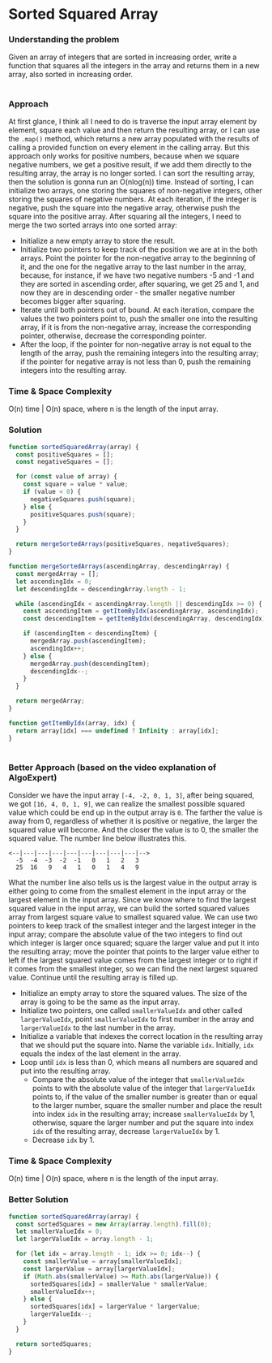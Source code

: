 # Sorted Squared Array

### Understanding the problem

Given an array of integers that are sorted in increasing order, write a function that squares all the integers in the array and returns them in a new array, also sorted in increasing order.

#

### Approach

At first glance, I think all I need to do is traverse the input array element by element, square each value and then return the resulting array, or I can use the `.map()` method, which returns a new array populated with the results of calling a provided function on every element in the calling array. But this approach only works for positive numbers, because when we square negative numbers, we get a positive result, if we add them directly to the resulting array, the array is no longer sorted. I can sort the resulting array, then the solution is gonna run an O(nlog(n)) time. Instead of sorting, I can initialize two arrays, one storing the squares of non-negative integers, other storing the squares of negative numbers. At each iteration, if the integer is negative, push the square into the negative array, otherwise push the square into the positive array. After squaring all the integers, I need to merge the two sorted arrays into one sorted array:

- Initialize a new empty array to store the result.
- Initialize two pointers to keep track of the position we are at in the both arrays. Point the pointer for the non-negative array to the beginning of it, and the one for the negative array to the last number in the array, because, for instance, if we have two negative numbers -5 and -1 and they are sorted in ascending order, after squaring, we get 25 and 1, and now they are in descending order - the smaller negative number becomes bigger after squaring.
- Iterate until both pointers out of bound. At each iteration, compare the values the two pointers point to, push the smaller one into the resulting array, if it is from the non-negative array, increase the corresponding pointer, otherwise, decrease the corresponding pointer.
- After the loop, if the pointer for non-negative array is not equal to the length of the array, push the remaining integers into the resulting array; if the pointer for negative array is not less than 0, push the remaining integers into the resulting array.

### Time & Space Complexity

O(n) time | O(n) space, where n is the length of the input array.

### Solution

```js
function sortedSquaredArray(array) {
  const positiveSquares = [];
  const negativeSquares = [];

  for (const value of array) {
    const square = value * value;
    if (value < 0) {
      negativeSquares.push(square);
    } else {
      positiveSquares.push(square);
    }
  }

  return mergeSortedArrays(positiveSquares, negativeSquares);
}

function mergeSortedArrays(ascendingArray, descendingArray) {
  const mergedArray = [];
  let ascendingIdx = 0;
  let descendingIdx = descendingArray.length - 1;

  while (ascendingIdx < ascendingArray.length || descendingIdx >= 0) {
    const ascendingItem = getItemByIdx(ascendingArray, ascendingIdx);
    const descendingItem = getItemByIdx(descendingArray, descendingIdx);

    if (ascendingItem < descendingItem) {
      mergedArray.push(ascendingItem);
      ascendingIdx++;
    } else {
      mergedArray.push(descendingItem);
      descendingIdx--;
    }
  }

  return mergedArray;
}

function getItemByIdx(array, idx) {
  return array[idx] === undefined ? Infinity : array[idx];
}
```

#

### Better Approach (based on the video explanation of AlgoExpert)

Consider we have the input array `[-4, -2, 0, 1, 3]`, after being squared, we got `[16, 4, 0, 1, 9]`, we can realize the smallest possible squared value which could be end up in the output array is `0`. The farther the value is away from 0, regardless of whether it is positive or negative, the larger the squared value will become. And the closer the value is to 0, the smaller the squared value.
The number line below illustrates this.

```
<--|---|---|---|---|---|---|---|---|-->
  -5  -4  -3  -2  -1   0   1   2   3
  25  16   9   4   1   0   1   4   9
```

What the number line also tells us is the largest value in the output array is either going to come from the smallest element in the input array or the largest element in the input array.
Since we know where to find the largest squared value in the input array, we can build the sorted squared values array from largest square value to smallest squared value. We can use two pointers to keep track of the smallest integer and the largest integer in the input array; compare the absolute value of the two integers to find out which integer is larger once squared; square the larger value and put it into the resulting array; move the pointer that points to the larger value either to left if the largest squared value comes from the largest integer or to right if it comes from the smallest integer, so we can find the next largest squared value. Continue until the resulting array is filled up.

- Initialize an empty array to store the squared values. The size of the array is going to be the same as the input array.
- Initialize two pointers, one called `smallerValueIdx` and other called `largerValueIdx`, point `smallerValueIdx` to first number in the array and `largerValueIdx` to the last number in the array.
- Initialize a variable that indexes the correct location in the resulting array that we should put the square into. Name the variable `idx`. Initially, `idx` equals the index of the last element in the array.
- Loop until `idx` is less than 0, which means all numbers are squared and put into the resulting array.
  - Compare the absolute value of the integer that `smallerValueIdx` points to with the absolute value of the integer that `largerValueIdx` points to, if the value of the smaller number is greater than or equal to the larger number, square the smaller number and place the result into index `idx` in the resulting array; increase `smallerValueIdx` by 1, otherwise, square the larger number and put the square into index `idx` of the resulting array, decrease `largerValueIdx` by 1.
  - Decrease `idx` by 1.

### Time & Space Complexity

O(n) time | O(n) space, where n is the length of the input array.

### Better Solution

```js
function sortedSquaredArray(array) {
  const sortedSquares = new Array(array.length).fill(0);
  let smallerValueIdx = 0;
  let largerValueIdx = array.length - 1;

  for (let idx = array.length - 1; idx >= 0; idx--) {
    const smallerValue = array[smallerValueIdx];
    const largerValue = array[largerValueIdx];
    if (Math.abs(smallerValue) >= Math.abs(largerValue)) {
      sortedSquares[idx] = smallerValue * smallerValue;
      smallerValueIdx++;
    } else {
      sortedSquares[idx] = largerValue * largerValue;
      largerValueIdx--;
    }
  }

  return sortedSquares;
}
```
